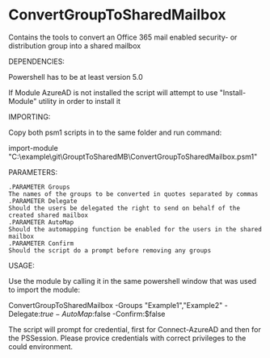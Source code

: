 # ConvertGroupToSharedMailbox
Contains the tools to convert an Office 365 mail enabled security- or distribution group into a shared mailbox

DEPENDENCIES:

Powershell has to be at least version 5.0

If Module AzureAD is not installed the script will attempt to use "Install-Module" utility in order to install it

IMPORTING:

Copy both psm1 scripts in to the same folder and run command:

import-module "C:\example\git\GrouptToSharedMB\ConvertGroupToSharedMailbox.psm1"
    
PARAMETERS:

	.PARAMETER Groups
	The names of the groups to be converted in quotes separated by commas
	.PARAMETER Delegate
	Should the users be delegated the right to send on behalf of the created shared mailbox
	.PARAMETER AutoMap
	Should the automapping function be enabled for the users in the shared mailbox
	.PARAMETER Confirm
	Should the script do a prompt before removing any groups
    
USAGE:

Use the module by calling it in the same powershell window that was used to import the module:

ConvertGroupToSharedMailbox -Groups "Example1","Example2" -Delegate:$true -AutoMap:$false -Confirm:$false


The script will prompt for credential, first for Connect-AzureAD and then for the PSSession. Please provice credentials with correct privileges to the could environment.
